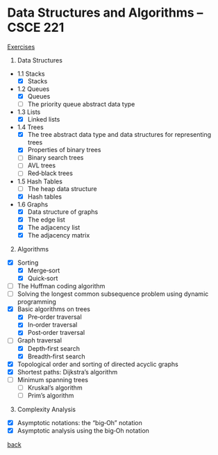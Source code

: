 # Data Structures and Algorithms – CSCE 221

[Exercises](./exercises/README.md)

1. Data Structures

- 1.1 Stacks
  - [x] Stacks
- 1.2 Queues
  - [x] Queues
  - [ ] The priority queue abstract data type
- 1.3 Lists
  - [x] Linked lists
- 1.4 Trees
  - [x] The tree abstract data type and data structures for representing trees
  - [x] Properties of binary trees
  - [ ] Binary search trees
  - [ ] AVL trees
  - [ ] Red‐black trees
- 1.5 Hash Tables
  - [ ] The heap data structure
  - [x] Hash tables
- 1.6 Graphs
  - [x] Data structure of graphs
  - [x] The edge list
  - [x] The adjacency list
  - [x] The adjacency matrix

2. Algorithms

- [x] Sorting
  - [x] Merge‐sort
  - [x] Quick‐sort
- [ ] The Huffman coding algorithm
- [ ] Solving the longest common subsequence problem using dynamic programming
- [x] Basic algorithms on trees
  - [X] Pre‐order traversal
  - [X] In‐order traversal
  - [X] Post‐order traversal
- [ ] Graph traversal
  - [x] Depth‐first search
  - [x] Breadth‐first search
- [x] Topological order and sorting of directed acyclic graphs
- [x] Shortest paths: Dijkstra’s algorithm
- [ ] Minimum spanning trees
  - [ ] Kruskal’s algorithm
  - [ ] Prim’s algorithm

3. Complexity Analysis

- [x] Asymptotic notations: the “big‐Oh” notation
- [x] Asymptotic analysis using the big‐Oh notation

[back](../FollowUp.md)
